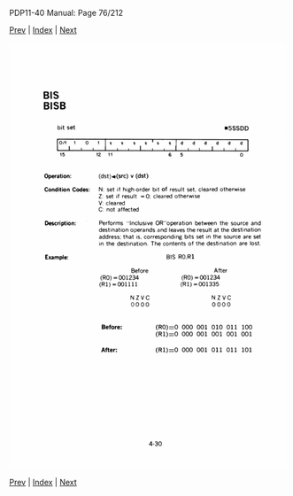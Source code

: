 PDP11-40 Manual: Page 76/212

[Prev](pdp11-40-000075.html) | [Index](index.html) | [Next](pdp11-40-000077.html)

![](pdp11-40-000076.gif)

[Prev](pdp11-40-000075.html) | [Index](index.html) | [Next](pdp11-40-000077.html)

